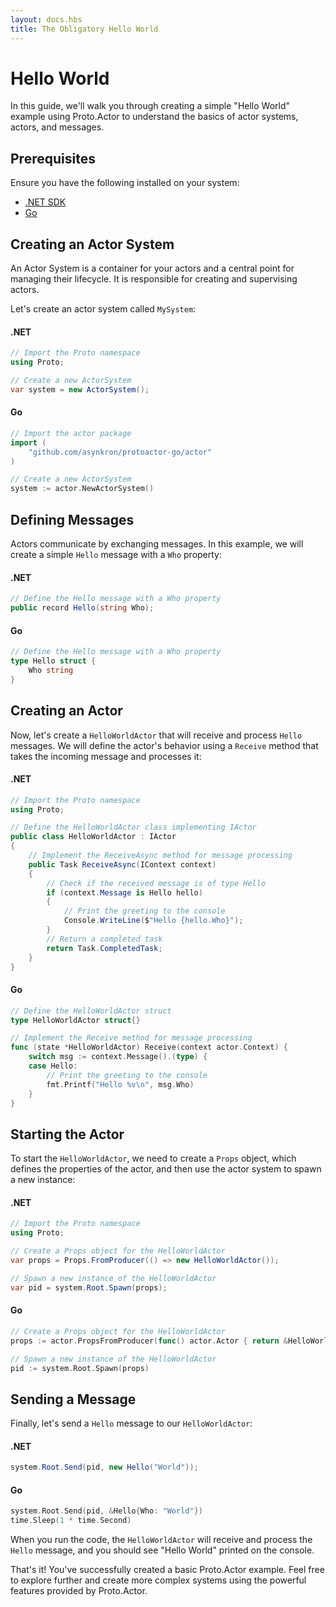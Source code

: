 ```yaml
---
layout: docs.hbs
title: The Obligatory Hello World
---
```


# Hello World

In this guide, we'll walk you through creating a simple "Hello World" example using Proto.Actor to understand the basics of actor systems, actors, and messages.

## Prerequisites

Ensure you have the following installed on your system:

- [.NET SDK](https://dotnet.microsoft.com/download)
- [Go](https://golang.org/dl/)

## Creating an Actor System

An Actor System is a container for your actors and a central point for managing their lifecycle. It is responsible for creating and supervising actors.

Let's create an actor system called `MySystem`:

#### .NET

```csharp
// Import the Proto namespace
using Proto;

// Create a new ActorSystem
var system = new ActorSystem();
```

#### Go

```go
// Import the actor package
import (
	"github.com/asynkron/protoactor-go/actor"
)

// Create a new ActorSystem
system := actor.NewActorSystem()
```

## Defining Messages

Actors communicate by exchanging messages. In this example, we will create a simple `Hello` message with a `Who` property:

#### .NET

```csharp
// Define the Hello message with a Who property
public record Hello(string Who);
```

#### Go

```go
// Define the Hello message with a Who property
type Hello struct {
	Who string
}
```

## Creating an Actor

Now, let's create a `HelloWorldActor` that will receive and process `Hello` messages. We will define the actor's behavior using a `Receive` method that takes the incoming message and processes it:

#### .NET

```csharp
// Import the Proto namespace
using Proto;

// Define the HelloWorldActor class implementing IActor
public class HelloWorldActor : IActor
{
    // Implement the ReceiveAsync method for message processing
    public Task ReceiveAsync(IContext context)
    {
        // Check if the received message is of type Hello
        if (context.Message is Hello hello)
        {
            // Print the greeting to the console
            Console.WriteLine($"Hello {hello.Who}");
        }
        // Return a completed task
        return Task.CompletedTask;
    }
}
```

#### Go

```go
// Define the HelloWorldActor struct
type HelloWorldActor struct{}

// Implement the Receive method for message processing
func (state *HelloWorldActor) Receive(context actor.Context) {
	switch msg := context.Message().(type) {
	case Hello:
		// Print the greeting to the console
		fmt.Printf("Hello %v\n", msg.Who)
	}
}
```

## Starting the Actor

To start the `HelloWorldActor`, we need to create a `Props` object, which defines the properties of the actor, and then use the actor system to spawn a new instance:

#### .NET

```csharp
// Import the Proto namespace
using Proto;

// Create a Props object for the HelloWorldActor
var props = Props.FromProducer(() => new HelloWorldActor());

// Spawn a new instance of the HelloWorldActor
var pid = system.Root.Spawn(props);
```

#### Go

```go
// Create a Props object for the HelloWorldActor
props := actor.PropsFromProducer(func() actor.Actor { return &HelloWorldActor{} })

// Spawn a new instance of the HelloWorldActor
pid := system.Root.Spawn(props)
```

## Sending a Message

Finally, let's send a `Hello` message to our `HelloWorldActor`:

#### .NET

```csharp
system.Root.Send(pid, new Hello("World"));
```

#### Go

```go
system.Root.Send(pid, &Hello{Who: "World"})
time.Sleep(1 * time.Second)
```

When you run the code, the `HelloWorldActor` will receive and process the `Hello` message, and you should see "Hello World" printed on the console.

That's it! You've successfully created a basic Proto.Actor example. Feel free to explore further and create more complex systems using the powerful features provided by Proto.Actor.
